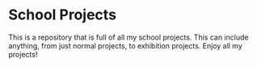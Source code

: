 # School Projects
This is a repository that is full of all my school projects. This can include anything, from just normal projects, to exhibition projects. Enjoy all my projects!
